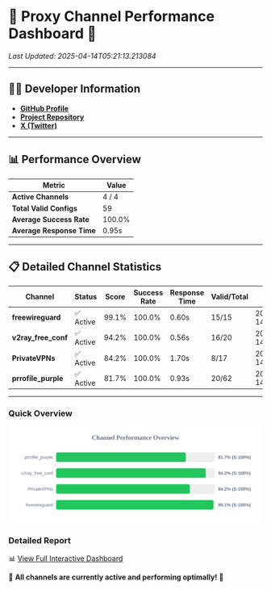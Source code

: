 # 🌟 Proxy Channel Performance Dashboard 🌟

_Last Updated: 2025-04-14T05:21:13.213084_

---

## 👩‍💻 Developer Information

- **[GitHub Profile](https://github.com/4n0nymou3)**  
- **[Project Repository](https://github.com/4n0nymou3/multi-proxy-config-fetcher)**  
- **[X (Twitter)](https://x.com/4n0nymou3)**  

---

## 📊 Performance Overview

| Metric                | Value       |
|-----------------------|-------------|
| **Active Channels**   | 4 / 4       |
| **Total Valid Configs** | 59          |
| **Average Success Rate** | 100.0%      |
| **Average Response Time** | 0.95s       |

---

## 📋 Detailed Channel Statistics

| Channel          | Status     | Score  | Success Rate | Response Time | Valid/Total | Last Success               |
|------------------|------------|--------|--------------|---------------|-------------|----------------------------|
| **freewireguard**  | ✅ Active  | 99.1%  | 100.0% | 0.60s         | 15/15       | 2025-04-14T05:21:13.211267 |
| **v2ray_free_conf**  | ✅ Active  | 94.2%  | 100.0% | 0.56s         | 16/20       | 2025-04-14T05:21:10.848187 |
| **PrivateVPNs**  | ✅ Active  | 84.2%  | 100.0% | 1.70s         | 8/17       | 2025-04-14T05:21:12.580426 |
| **prrofile_purple**  | ✅ Active  | 81.7%  | 100.0% | 0.93s         | 20/62       | 2025-04-14T05:21:10.226013 |

---

### Quick Overview
<div align="center">
  <a href="https://raw.githubusercontent.com/nullluser/NullRepo/refs/heads/main/assets/channel_stats_chart.svg">
    <img src="https://raw.githubusercontent.com/nullluser/NullRepo/refs/heads/main/assets/channel_stats_chart.svg" alt="Source Performance Statistics" width="800">
  </a>
</div>

### Detailed Report
📊 [View Full Interactive Dashboard](https://htmlpreview.github.io/?https://github.com/nullluser/NullRepo/blob/main/assets/performance_report.html)

🎉 **All channels are currently active and performing optimally!** 🎉
